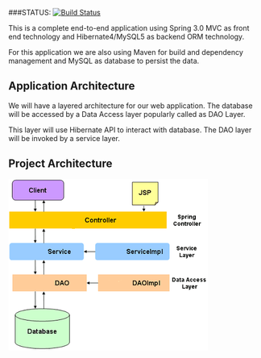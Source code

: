 ###STATUS: [![Build Status](https://travis-ci.org/mehikmat/s2dent-in4sys.svg?branch=master)](https://travis-ci.org/mehikmat/s2dent-in4sys)

This is a complete end-to-end application using Spring 3.0 MVC
as front end technology and Hibernate4/MySQL5 as backend ORM technology.

For this application we are also using Maven for build and dependency
management and MySQL as database to persist the data.

Application Architecture
------------------------
We will have a layered architecture for our web application.
The database will be accessed by a Data Access layer popularly
called as DAO Layer.

This layer will use Hibernate API to interact with database.
The DAO layer will be invoked by a service layer.

Project Architecture
--------------------
![Project Architecture](docs/arch.png)
